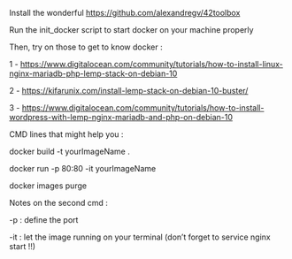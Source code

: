 Install the wonderful https://github.com/alexandregv/42toolbox

Run the init_docker script to start docker on your machine properly


Then, try on those to get to know docker :

1 - https://www.digitalocean.com/community/tutorials/how-to-install-linux-nginx-mariadb-php-lemp-stack-on-debian-10 

2 - https://kifarunix.com/install-lemp-stack-on-debian-10-buster/

3 - https://www.digitalocean.com/community/tutorials/how-to-install-wordpress-with-lemp-nginx-mariadb-and-php-on-debian-10



CMD lines that might help you :

docker build -t yourImageName .

docker run  -p 80:80 -it yourImageName

docker images purge


Notes on the second cmd :

-p : define the port

-it  : let the image running on your terminal (don’t forget to service nginx start !!)
